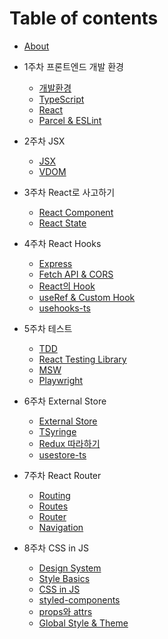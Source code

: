 # Table of contents

- [About](README.md)

- 1주차 프론트엔드 개발 환경
  - [개발환경](week1/environment.md)
  - [TypeScript](week1/typescript.md)
  - [React](week1/react.md)
  - [Parcel & ESLint](week1/parcel_eslint.md)

- 2주차 JSX
  - [JSX](week2/jsx.md)
  - [VDOM](week2/vdom.md)

- 3주차 React로 사고하기
  - [React Component](week3/react_component.md)
  - [React State](week3/react_state.md)

- 4주차 React Hooks
  - [Express](week4/express.md)
  - [Fetch API & CORS](week4/fetch_api__cors.md)
  - [React의 Hook](week4/react_hook.md)
  - [useRef & Custom Hook](week4/useref__custom_hook.md)
  - [usehooks-ts](week4/usehooks_ts.md)

- 5주차 테스트
  - [TDD](week5/tdd.md)
  - [React Testing Library](week5/react_testing_library.md)
  - [MSW](week5/msw.md)
  - [Playwright](week5/playwright.md)

- 6주차 External Store
  - [External Store](week6/external_store.md)
  - [TSyringe](week6/tsyringe.md)
  - [Redux 따라하기](week6/redux.md)
  - [usestore-ts](week6/usestore_ts.md)

- 7주차 React Router
  - [Routing](week7/routing.md)
  - [Routes](week7/routes.md)
  - [Router](week7/router.md)
  - [Navigation](week7/navigation.md)

- 8주차 CSS in JS
  - [Design System](week8/design_system.md)
  - [Style Basics](week8/style-basics.md)
  - [CSS in JS](week8/css_in_js.md)
  - [styled-components](week8/styled_components.md)
  - [props와 attrs](week8/props_attrs.md)
  - [Global Style & Theme](week8/global_style__theme.md)
